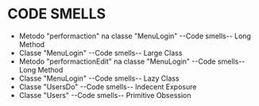 # CODE SMELLS

- Metodo "performaction" na classe "MenuLogin" --Code smells-- Long Method 
- Classe "MenuLogin" --Code smells-- Large Class 
- Metodo "performactionEdit" na classe "MenuLogin" --Code smells-- Long Method 
- Classe "MenuLogin" --Code smells-- Lazy Class 
- Classe "UsersDo" --Code smells-- Indecent Exposure 
- Classe "Users" --Code smells-- Primitive Obsession 

